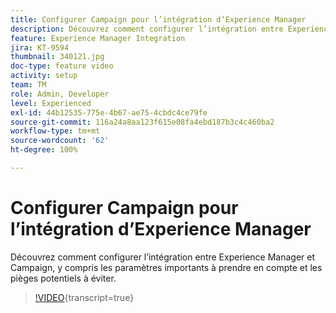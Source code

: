 ```yaml
---
title: Configurer Campaign pour l’intégration dʼExperience Manager
description: Découvrez comment configurer l’intégration entre Experience Manager et Campaign, y compris les paramètres importants à prendre en compte et les pièges potentiels à éviter.
feature: Experience Manager Integration
jira: KT-9594
thumbnail: 340121.jpg
doc-type: feature video
activity: setup
team: TM
role: Admin, Developer
level: Experienced
exl-id: 44b12535-775e-4b67-ae75-4cbdc4ce79fe
source-git-commit: 116a24a8aa123f615e08fa4ebd187b3c4c460ba2
workflow-type: tm+mt
source-wordcount: '62'
ht-degree: 100%

---
```


# Configurer Campaign pour l’intégration dʼExperience Manager

Découvrez comment configurer l’intégration entre Experience Manager et Campaign, y compris les paramètres importants à prendre en compte et les pièges potentiels à éviter.

>[!VIDEO](https://video.tv.adobe.com/v/3445898?quality=12&learn=on&captions=fre_fr){transcript=true}
